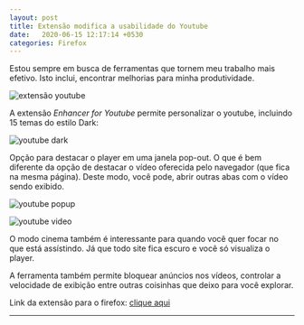 ```yaml
---
layout: post
title: Extensão modifica a usabilidade do Youtube
date:   2020-06-15 12:17:14 +0530
categories: Firefox
---
```


Estou sempre em busca de ferramentas que tornem meu trabalho mais efetivo. Isto inclui, encontrar melhorias para minha produtividade. 


![extensão youtube](https://profjulianoramos.github.io/linux/blog/images/youtube.png)

A extensão *Enhancer for Youtube* permite personalizar o youtube, incluindo 15 temas do estilo Dark:

![youtube dark](https://profjulianoramos.github.io/linux/blog/images/youtubedark.png)

Opção para destacar o player em uma janela pop-out. O que é bem diferente da opção de destacar o vídeo oferecida pelo navegador (que fica na mesma página). Deste modo, você pode, abrir outras abas com o vídeo sendo exibido. 

![youtube popup](https://profjulianoramos.github.io/linux/blog/images/ytpopup.png)

![youtube video](https://profjulianoramos.github.io/linux/blog/images/player.gif)

O modo cinema também é interessante para quando você quer focar no que está assístindo. Já que todo site fica escuro e você só visualiza o player.

A ferramenta também permite bloquear anúncios nos vídeos, controlar a velocidade de exibição entre outras coisinhas que deixo para você explorar. 


Link da extensão para o firefox:
[clique aqui](https://addons.mozilla.org/en-US/firefox/addon/enhancer-for-youtube/?src=homepage-primary-hero)

---

